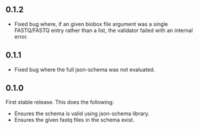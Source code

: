 ## 0.1.2

  * Fixed bug where, if an given biobox file argument was a single FASTQ/FASTQ
    entry rather than a list, the validator failed with an internal error.

## 0.1.1

  * Fixed bug where the full json-schema was not evaluated.

## 0.1.0

First stable release. This does the following:

  * Ensures the schema is valid using json-schema library.
  * Ensures the given fastq files in the schema exist.

